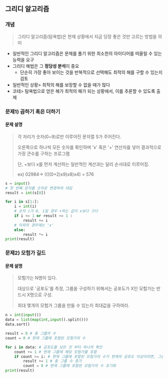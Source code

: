 ## 그리디 알고리즘

### 개념

> 그리디 알고리즘(탐욕법)은 현재 상황에서 지금 당장 좋은 것만 고르는 방법을 의미

- 일반적인 그리디 알고리즘은 문제를 풀기 위한 최소한의 아이디어를 떠올릴 수 있는 능력을 요구
- 그리디 해법은 그 **정당성 분석**이 중요
  - 단순히 가장 좋아 보이는 것을 반복적으로 선택해도 최적의 해를 구할 수 있는지 검토
- 일반적인 상황> 최적의 해를 보장할 수 없을 때가 많다
- 코테> 탐욕법으로 얻은 해가 최적의 해가 되는 상황에서, 이를 추론할 수 있도록 출제



### 문제1) 곱하기 혹은 더하기

#### 문제 설명

> 각 자리가 숫자(0~9)로만 이루어진 문자열 S가 주어진다. 
>
> 오른쪽으로 하나씩 모든 숫자를 확인하며 'x' 혹은 '+' 연산자를 넣어 결과적으로 가장 큰수를 구하는 프로그램
>
> 단, +보다 x를 먼저 계산하는 일반적인 계산과는 달리 순서대로 이루어짐.
>
> ex) 02984-> ((((0+2)x9)x8)x4) = 576

```python
s = input()
# 첫 번째 문자를 숫자로 변경하여 대입
result = int(s[0])

for i in s[1:]:
    i = int(i)
    # 숫자 i가 0, 1일 경우 +하는 값이 x보다 크다
    if i <= 1 or result <= 1 :
        result += i
    # 이외의 경우에는 'x'
    else:
        result *= i
print(result)
```



### 문제2) 모험가 길드

#### 문제 설명

> 모험가는 N명이 있다. 
>
> 대상으로 '공포도'를 측정, 그룹을 구성하기 위해서는 공포도가 X인 모험가는 반드시 X명으로 구성.
>
> 최대 몇개의 모험가 그룹을 만들 수 있는지 최대값을 구하여라.

```python
n = int(input())
data = list(map(int,input().split()))
data.sort()

result = 0 # 총 그룹의 수
count = 0 # 현재 그룹에 포함된 모험가의 수

for i in data: # 공포도를 낮은 것 부터 하나씩 확인
    count += 1 # 현재 그룹에 해당 모험가를 포함
    if count >= i: # 현재 그룹에 포함된 모험가의 수가 현재의 공포도 이상이라면, 그룹 형성
        result += 1 # 총 그룹 수 증가
        count = 0 # 현재 그룹에 포함된 모험가의 수 초기화
print(result)
```

